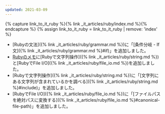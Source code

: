 ```yaml
---
updated: 2021-03-09
---
```

{% capture link_to_it_ruby %}{% link _it_articles/ruby/index.md %}{% endcapture %}
{% assign link_to_it_ruby = link_to_it_ruby | remove: 'index' %}

- [Rubyの文法]({% link _it_articles/ruby/grammar.md %})に「[条件分岐 - If文]({% link _it_articles/ruby/grammar.md %}#if)」を追加しました。
- [Rubyのメモ]({{link_to_it_ruby}})に[Rubyで文字列操作]({% link _it_articles/ruby/string.md %})と[RubyでFile I/O]({% link _it_articles/ruby/file_io.md %})を追加しました。
- [Rubyで文字列操作]({% link _it_articles/ruby/string.md %})に「[文字列にある文字列が含まれているかを調べる]({% link _it_articles/ruby/string.md %}#include)」を追加しました。
- [RubyでFile I/O]({% link _it_articles/ruby/file_io.md %})に「[ファイルパスを絶対パスに変換する]({% link _it_articles/ruby/file_io.md %}#canonical-file-path)」を追加しました。